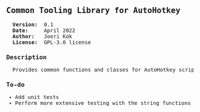 <pre><h2>Common Tooling Library for AutoHotkey</h2>  <b>Version:</b>  0.1
  <b>Date:</b>     April 2022
  <b>Author:</b>   Joeri Kok
  <b>License:</b>  GPL-3.0 license
<h3>Description</h3>  Provides common functions and classes for AutoHotkey scripts.
<h3>To-do</h3><ul><li>Add unit tests</li><li>Perform more extensive testing with the string functions</li></ul></pre>
